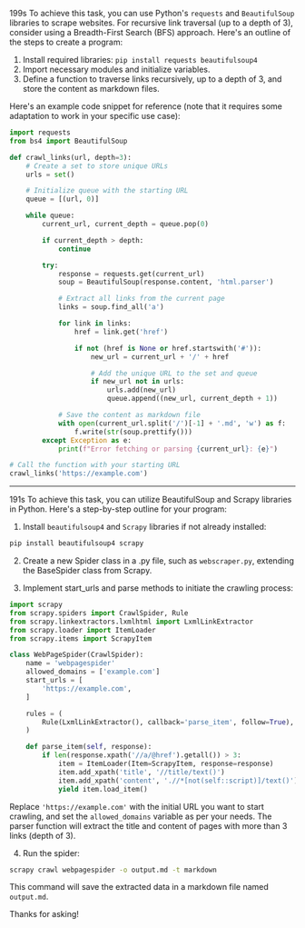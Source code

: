 199s
 To achieve this task, you can use Python's `requests` and `BeautifulSoup` libraries to scrape websites. For recursive link traversal (up to a depth of 3), consider using a Breadth-First Search (BFS) approach. Here's an outline of the steps to create a program:

1. Install required libraries: `pip install requests beautifulsoup4`
2. Import necessary modules and initialize variables.
3. Define a function to traverse links recursively, up to a depth of 3, and store the content as markdown files.

Here's an example code snippet for reference (note that it requires some adaptation to work in your specific use case):

```python
import requests
from bs4 import BeautifulSoup

def crawl_links(url, depth=3):
    # Create a set to store unique URLs
    urls = set()

    # Initialize queue with the starting URL
    queue = [(url, 0)]

    while queue:
        current_url, current_depth = queue.pop(0)

        if current_depth > depth:
            continue

        try:
            response = requests.get(current_url)
            soup = BeautifulSoup(response.content, 'html.parser')

            # Extract all links from the current page
            links = soup.find_all('a')

            for link in links:
                href = link.get('href')

                if not (href is None or href.startswith('#')):
                    new_url = current_url + '/' + href

                    # Add the unique URL to the set and queue
                    if new_url not in urls:
                        urls.add(new_url)
                        queue.append((new_url, current_depth + 1))

            # Save the content as markdown file
            with open(current_url.split('/')[-1] + '.md', 'w') as f:
                f.write(str(soup.prettify()))
        except Exception as e:
            print(f"Error fetching or parsing {current_url}: {e}")

# Call the function with your starting URL
crawl_links('https://example.com')
```
---
191s
 To achieve this task, you can utilize BeautifulSoup and Scrapy libraries in Python. Here's a step-by-step outline for your program:

1. Install `beautifulsoup4` and `Scrapy` libraries if not already installed:

```bash
pip install beautifulsoup4 scrapy
```

2. Create a new Spider class in a .py file, such as `webscraper.py`, extending the BaseSpider class from Scrapy.

3. Implement start_urls and parse methods to initiate the crawling process:

```python
import scrapy
from scrapy.spiders import CrawlSpider, Rule
from scrapy.linkextractors.lxmlhtml import LxmlLinkExtractor
from scrapy.loader import ItemLoader
from scrapy.items import ScrapyItem

class WebPageSpider(CrawlSpider):
    name = 'webpagespider'
    allowed_domains = ['example.com']
    start_urls = [
        'https://example.com',
    ]

    rules = (
        Rule(LxmlLinkExtractor(), callback='parse_item', follow=True),
    )

    def parse_item(self, response):
        if len(response.xpath('//a/@href').getall()) > 3:
            item = ItemLoader(Item=ScrapyItem, response=response)
            item.add_xpath('title', '//title/text()')
            item.add_xpath('content', './/*[not(self::script)]/text()')
            yield item.load_item()
```

Replace `'https://example.com'` with the initial URL you want to start crawling, and set the `allowed_domains` variable as per your needs. The parser function will extract the title and content of pages with more than 3 links (depth of 3).

4. Run the spider:

```bash
scrapy crawl webpagespider -o output.md -t markdown
```

This command will save the extracted data in a markdown file named `output.md`.

Thanks for asking!
